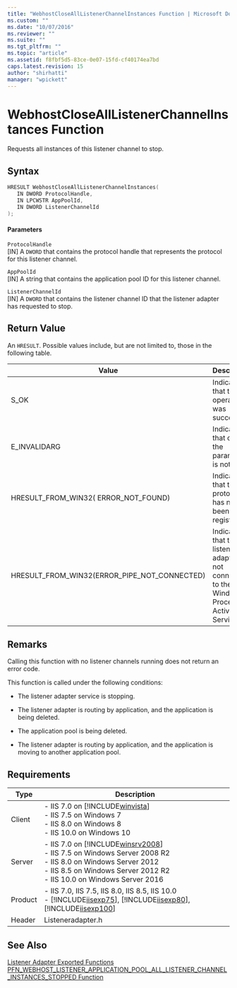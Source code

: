 ```yaml
---
title: "WebhostCloseAllListenerChannelInstances Function | Microsoft Docs"
ms.custom: ""
ms.date: "10/07/2016"
ms.reviewer: ""
ms.suite: ""
ms.tgt_pltfrm: ""
ms.topic: "article"
ms.assetid: f8fbf5d5-83ce-0e07-15fd-cf40174ea7bd
caps.latest.revision: 15
author: "shirhatti"
manager: "wpickett"
---
```

# WebhostCloseAllListenerChannelInstances Function
Requests all instances of this listener channel to stop.  
  
## Syntax  
  
```cpp  
HRESULT WebhostCloseAllListenerChannelInstances(  
   IN DWORD ProtocolHandle,  
   IN LPCWSTR AppPoolId,  
   IN DWORD ListenerChannelId  
);  
```  
  
#### Parameters  
 `ProtocolHandle`  
 [IN] A `DWORD` that contains the protocol handle that represents the protocol for this listener channel.  
  
 `AppPoolId`  
 [IN] A string that contains the application pool ID for this listener channel.  
  
 `ListenerChannelId`  
 [IN] A `DWORD` that contains the listener channel ID that the listener adapter has requested to stop.  
  
## Return Value  
 An `HRESULT`. Possible values include, but are not limited to, those in the following table.  
  
|Value|Description|  
|-----------|-----------------|  
|S_OK|Indicates that the operation was successful.|  
|E_INVALIDARG|Indicates that one of the parameters is not valid.|  
|HRESULT_FROM_WIN32( ERROR_NOT_FOUND)|Indicates that the protocol has not been registered.|  
|HRESULT_FROM_WIN32(ERROR_PIPE_NOT_CONNECTED)|Indicates that the listener adapter is not connected to the Windows Process Activation Service.|  
  
## Remarks  
 Calling this function with no listener channels running does not return an error code.  
  
 This function is called under the following conditions:  
  
-   The listener adapter service is stopping.  
  
-   The listener adapter is routing by application, and the application is being deleted.  
  
-   The application pool is being deleted.  
  
-   The listener adapter is routing by application, and the application is moving to another application pool.  
  
## Requirements  
  
|Type|Description|  
|----------|-----------------|  
|Client|-   IIS 7.0 on [!INCLUDE[winvista](../../wmi-provider/includes/winvista-md.md)]<br />-   IIS 7.5 on Windows 7<br />-   IIS 8.0 on Windows 8<br />-   IIS 10.0 on Windows 10|  
|Server|-   IIS 7.0 on [!INCLUDE[winsrv2008](../../wmi-provider/includes/winsrv2008-md.md)]<br />-   IIS 7.5 on Windows Server 2008 R2<br />-   IIS 8.0 on Windows Server 2012<br />-   IIS 8.5 on Windows Server 2012 R2<br />-   IIS 10.0 on Windows Server 2016|  
|Product|-   IIS 7.0, IIS 7.5, IIS 8.0, IIS 8.5, IIS 10.0<br />-   [!INCLUDE[iisexp75](../../web-development-reference/native-code-api-reference/includes/iisexp75-md.md)], [!INCLUDE[iisexp80](../../web-development-reference/native-code-api-reference/includes/iisexp80-md.md)], [!INCLUDE[iisexp100](../../web-development-reference/native-code-api-reference/includes/iisexp100-md.md)]|  
|Header|Listeneradapter.h|  
  
## See Also  
 [Listener Adapter Exported Functions](../../web-development-reference\webdev-native-api-reference/listener-adapter-exported-functions.md)   
 [PFN_WEBHOST_LISTENER_APPLICATION_POOL_ALL_LISTENER_CHANNEL_INSTANCES_STOPPED Function](../../web-development-reference\webdev-native-api-reference/pfn-webhost-listener-application-pool-all-listener-channel-instances-stopped-function.md)